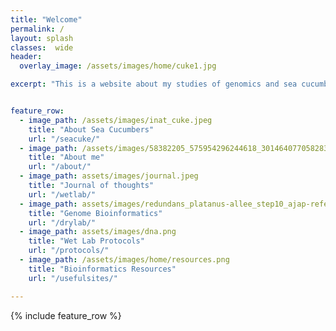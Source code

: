 ```yaml
---
title: "Welcome"
permalink: /
layout: splash
classes:  wide
header:
  overlay_image: /assets/images/home/cuke1.jpg

excerpt: "This is a website about my studies of genomics and sea cucumber research. --Jon Eilers"


feature_row:
  - image_path: /assets/images/inat_cuke.jpeg
    title: "About Sea Cucumbers"
    url: "/seacuke/"
  - image_path: /assets/images/58382205_575954296244618_3014640770582839296_n.jpg
    title: "About me"
    url: "/about/"
  - image_path: assets/images/journal.jpeg
    title: "Journal of thoughts"
    url: "/wetlab/"
  - image_path: assets/images/redundans_platanus-allee_step10_ajap-reference.fa.snail.png
    title: "Genome Bioinformatics"
    url: "/drylab/"
  - image_path: assets/images/dna.png
    title: "Wet Lab Protocols"
    url: "/protocols/"
  - image_path: /assets/images/home/resources.png
    title: "Bioinformatics Resources"
    url: "/usefulsites/"

---
```


{% include feature_row %}





